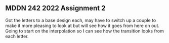 ## MDDN 242 2022 Assignment 2

Got the letters to a base design each, may have to switch up a couple to make it more pleasing to look at but will see how it goes from here on out. Going to start on the interpolation so I can see how the transition looks from each letter.
